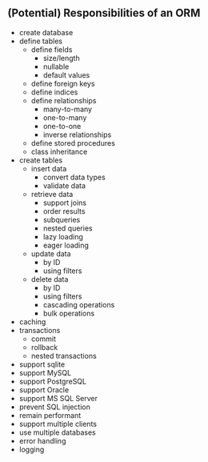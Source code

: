## (Potential) Responsibilities of an ORM

-   create database
-   define tables
    -   define fields
        -   size/length
        -   nullable
        -   default values
    -   define foreign keys
    -   define indices
    -   define relationships
        -   many-to-many
        -   one-to-many
        -   one-to-one
        -   inverse relationships
    -   define stored procedures
    -   class inheritance
-   create tables
    -   insert data
        -   convert data types
        -   validate data
    -   retrieve data
        -   support joins
        -   order results
        -   subqueries
        -   nested queries
        -   lazy loading
        -   eager loading
    -   update data
        -   by ID
        -   using filters
    -   delete data
        -   by ID
        -   using filters
        -   cascading operations
        -   bulk operations
-   caching
-   transactions
    -   commit
    -   rollback
    -   nested transactions
-   support sqlite
-   support MySQL
-   support PostgreSQL
-   support Oracle
-   support MS SQL Server
-   prevent SQL injection
-   remain performant
-   support multiple clients
-   use multiple databases
-   error handling
-   logging
